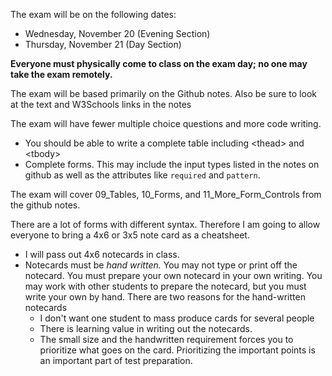 The exam will be on the following dates:

* Wednesday, November 20 (Evening Section)
* Thursday, November 21 (Day Section)

**Everyone must physically come to class on the exam day; no one may take the exam remotely.**

The exam will be based primarily on the Github notes.  Also be sure to look at the text and W3Schools links in the notes

The exam will have fewer multiple choice questions and more code writing.

* You should be able to write a complete table including &lt;thead> and &lt;tbody>
* Complete forms.  This may include the input types listed in the notes on github as well as the attributes like ```required``` and ```pattern```.

The exam will cover 09_Tables, 10_Forms, and 11_More_Form_Controls from the github notes.

There are a lot of forms with different syntax.  Therefore I am going to allow everyone to bring a 4x6 or 3x5 note card as a cheatsheet.

* I will pass out 4x6 notecards in class.
* Notecards must be *hand written.*  You may not type or print off the notecard.  You must prepare your own notecard in your own writing.  You may work with other students to prepare the notecard, but you must write your own by hand.  There are two reasons for the hand-written notecards
  * I don't want one student to mass produce cards for several people
  * There is learning value in writing out the notecards.  
  * The small size and the handwritten requirement forces you to prioritize what goes on the card.  Prioritizing the important points is an important part of test preparation.